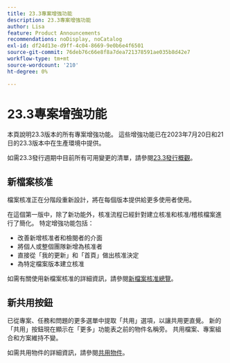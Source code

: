 ```yaml
---
title: 23.3專案增強功能
description: 23.3專案增強功能
author: Lisa
feature: Product Announcements
recommendations: noDisplay, noCatalog
exl-id: df24d13e-d9ff-4c04-8669-9e0b6e4f6501
source-git-commit: 76deb76c66e8f8a7dea721378591ae035b8d42e7
workflow-type: tm+mt
source-wordcount: '210'
ht-degree: 0%

---
```


# 23.3專案增強功能

本頁說明23.3版本的所有專案增強功能。 這些增強功能已在2023年7月20日和21日的23.3版本中在生產環境中提供。

如需23.3發行週期中目前所有可用變更的清單，請參閱[23.3發行概觀](/help/quicksilver/product-announcements/product-releases/23.3-release-activity/23-3-release-overview.md)。

## 新檔案核准

檔案核准正在分階段重新設計，將在每個版本提供給更多使用者使用。

在這個第一版中，除了新功能外，核准流程已經針對建立核准和核准/稽核檔案進行了簡化。 特定增強功能包括：

* 改善新增核准者和檢閱者的介面
* 將個人或整個團隊新增為核准者
* 直接從「我的更新」和「首頁」做出核准決定
* 為特定檔案版本建立核准

如需有關使用新檔案核准的詳細資訊，請參閱[新檔案核准總覽](https://experienceleague.adobe.com/docs/workfront/using/review-and-approve-work/document-reviews-and-approvals/document-approvals-overview.html)。

## 新共用按鈕

已從專案、任務和問題的更多選單中提取「共用」選項，以讓共用更直覺。 新的「共用」按鈕現在顯示在「更多」功能表之前的物件名稱旁。 共用檔案、專案組合和方案維持不變。

如需共用物件的詳細資訊，請參閱[共用物件](https://experienceleague.adobe.com/docs/workfront/using/basics/grant-request-object-permissions/share-an-object.html)。

